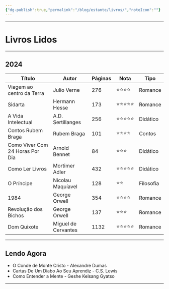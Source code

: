 ```yaml
---
{"dg-publish":true,"permalink":"/blog/estante/livros/","noteIcon":""}
---
```


---

# Livros Lidos

---

## 2024

| Título                         | Autor                   | Páginas | Nota  | Tipo      |
| ------------------------------ | ----------------------- | ------- | ----- | --------- |
| Viagem ao centro da Terra      | Julio Verne             | 276     | ⭐⭐⭐⭐  | Romance   |
| Sidarta                        | Hermann Hesse           | 173     | ⭐⭐⭐⭐⭐ | Romance   |
| A Vida Intelectual             | A.D. Sertillanges       | 256     | ⭐⭐⭐⭐⭐ | Didático  |
| Contos Rubem Braga             | Rubem Braga             | 101     | ⭐⭐⭐⭐  | Contos    |
| Como Viver Com 24 Horas Por Dia| Arnold Bennet           | 84      | ⭐⭐⭐   | Didático  |
| Como Ler Livros                | Mortimer Adler          | 432     | ⭐⭐⭐⭐⭐ | Didático  |
| O Príncipe                     | Nicolau Maquíavel       | 128     | ⭐⭐    | Filosofia |
| 1984                           | George Orwell           | 354     | ⭐⭐⭐⭐  | Romance   |
| Revolução dos Bichos           | George Orwell           | 137     | ⭐⭐⭐   | Romance   |
| Dom Quixote                    | Miguel de Cervantes     | 1132    | ⭐⭐⭐⭐⭐ | Romance   |

---

## Lendo Agora

- O Conde de Monte Cristo - Alexandre Dumas
- Cartas De Um Diabo Ao Seu Aprendiz - C.S. Lewis
- Como Entender a Mente - Geshe Kelsang Gyatso

---